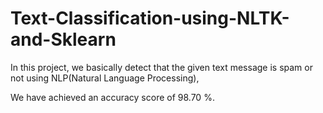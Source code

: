 # Text-Classification-using-NLTK-and-Sklearn
In this project, we basically detect that the given text message is spam or not using NLP(Natural Language Processing),

We have achieved an accuracy score of 98.70 %.
